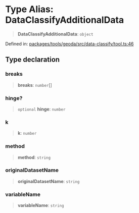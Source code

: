 # Type Alias: DataClassifyAdditionalData

> **DataClassifyAdditionalData**: `object`

Defined in: [packages/tools/geoda/src/data-classify/tool.ts:46](https://github.com/GeoDaCenter/openassistant/blob/37d127dc7a76d6b5cf9de906c055e4c904e3dfed/packages/tools/geoda/src/data-classify/tool.ts#L46)

## Type declaration

### breaks

> **breaks**: `number`[]

### hinge?

> `optional` **hinge**: `number`

### k

> **k**: `number`

### method

> **method**: `string`

### originalDatasetName

> **originalDatasetName**: `string`

### variableName

> **variableName**: `string`
